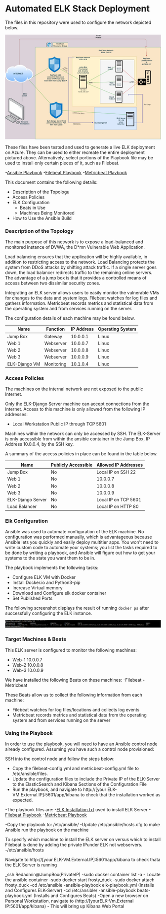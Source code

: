 # Automated ELK Stack Deployment

The files in this repository were used to configure the network depicted below.

![ELK-Diagram](https://github.com/egaston24/PROJECT-ELK/blob/main/Diagrams/ELK-Diagram.jpg)

These files have been tested and used to generate a live ELK deployment on Azure. They can be used to either recreate the entire deployment pictured above. Alternatively, select portions of the Playbook file may be used to install only certain pieces of it, such as Filebeat.

 -[Ansible Playbook](https://github.com/egaston24/PROJECT-ELK/blob/main/Ansible1/my-playbook.yml.txt)
 -[Filebeat Playbook](https://github.com/egaston24/PROJECT-ELK/blob/main/Ansible1/Filebeat-playbook.yml.txt)
 -[Metricbeat Playbook](https://github.com/egaston24/PROJECT-ELK/blob/main/Ansible1/metricbeat-playbook.yml)

This document contains the following details:
- Description of the Topologu
- Access Policies
- ELK Configuration
  - Beats in Use
  - Machines Being Monitored
- How to Use the Ansible Build


### Description of the Topology

The main purpose of this network is to expose a load-balanced and monitored instance of DVWA, the D*mn Vulnerable Web Application.

Load balancing ensures that the application will be highly available, in addition to restricting access to the network. Load Balancing protects the system from DDoS attacks by shifting attack traffic. If a single server goes down, the load balancer redirects traffic to the remaining online servers. The advantage of a jump box is that it provides a controlled means of access between two dissimilar security zones. 

Integrating an ELK server allows users to easily monitor the vulnerable VMs for changes to the data and system logs. Filebeat watches for log files and gathers information. Metricbeat records metrics and statistical data from the operating system and from services running on the server. 

The configuration details of each machine may be found below.

| Name          | Function  | IP Address | Operating System |
|---------------|-----------|------------|------------------|
| Jump Box      | Gateway   | 10.0.0.1   | Linux            |
| Web 1         | Webserver | 10.0.0.7   | Linux            |
| Web 2         | Webserver | 10.0.0.8   | Linux            |
| Web 3         | Webserver | 10.0.0.9   | Linux            |
| ELK-Django VM | Monitoring| 10.1.0.4   | Linux            |
 

### Access Policies

The machines on the internal network are not exposed to the public Internet. 

Only the ELK-Django Server machine can accept connections from the Internet. Access to this machine is only allowed from the following IP addresses:
- Local Workstation Public IP through TCP 5601

Machines within the network can only be accessed by SSH. The ELK-Server is only accessible from within the ansible container in the Jump Box, IP Address 10.0.0.4, by the SSH key.

A summary of the access policies in place can be found in the table below.

| Name              | Publicly Accessible | Allowed IP Addresses |
|-------------------|---------------------|----------------------|
| Jump Box          | No                  | Local IP on SSH 22   |
| Web 1             | No                  | 10.0.0.7             |        
| Web 2             | No                  | 10.0.0.8             |
| Web 3             | No                  | 10.0.0.9             |
| ELK-Django Server | No                  | Local IP on TCP 5601 |
| Load Balancer     | No                  | Local IP on HTTP 80  |

### Elk Configuration

Ansible was used to automate configuration of the ELK machine. No configuration was performed manually, which is advantageous because Ansible lets you quickly and easily deploy multitier apps. You won't need to write custom code to automate your systems; you list the tasks required to be done by writing a playbook, and Ansible will figure out how to get your systems to the state you want them to be in.

The playbook implements the following tasks:
- Configure ELK VM with Docker
- Install Docker.io and Python3-pip
- Increase Virtual memory
- Download and Configure elk docker container
- Set Published Ports

The following screenshot displays the result of running `docker ps` after successfully configuring the ELK instance.

![DOCKER_PS.PNG](https://github.com/egaston24/PROJECT-ELK/blob/main/Images/DOCKER_PS.PNG)

### Target Machines & Beats
This ELK server is configured to monitor the following machines:
- Web-1 10.0.0.7
- Web-2 10.0.0.8
- Web-3 10.0.0.9

We have installed the following Beats on these machines:
-Filebeat
-Metricbeat

These Beats allow us to collect the following information from each machine:
- Filebeat watches for log files/locations and collects log events
- Metricbeat records metrics and statistical data from the operating system and from services running on the server

### Using the Playbook
In order to use the playbook, you will need to have an Ansible control node already configured. Assuming you have such a control node provisioned: 

SSH into the control node and follow the steps below:
- Copy the filebeat-config.yml and metricbeat-config.yml file to /etc/ansible/files.
- Update the configuration files to include the Private IP of the ELK-Server to the ElasticSearch and Kibana Sections of the Configuration File
- Run the playbook, and navigate to http://[your ELK-VM.External.IP]:5601/app/kibana to check that the installation worked as expected.

-The playbook files are:
  -[ELK Installation.txt](https://github.com/egaston24/PROJECT-ELK/blob/main/Ansible1/ELK-Installation.txt) used to install ELK Server
  -[Filebeat Playbook](https://github.com/egaston24/PROJECT-ELK/blob/main/Ansible1/Filebeat-playbook.yml.txt)
  -[Metricbeat Playbook](https://github.com/egaston24/PROJECT-ELK/blob/main/Ansible1/metricbeat-playbook.yml)

-Copy the playbook to: /etc/ansible/
-Update /etc/ansible/hosts.cfg  to make Ansible run the playbook on the machine

To specify which machine to install the ELK server on versus which to install Filebeat is done by adding the private IPunder ELK not webservers.
-/etc/ansible/hosts

Navigate to http://[your ELK-VM.External.IP]:5601/app/kibana to check thata the ELK Server is running

_ssh Redadmin@JumpBox(PrivateIP)
-sudo docker container list -a - Locate the ansible container
-sudo docker start frosty_duck
-sudo docker attach frosty_duck
-cd /etc/ansible
-ansible-playbook elk-playbook.yml (Installs and Configures ELK-Server)
-cd /etc/ansible/
-ansible-playbook beats-playbook.yml (Installs and Configures Beats)
-Open a new browser on Personal Workstation, navigate to (http://[yourELK-Vm.External IP:5601/app/kibana) - This will bring up Kibana Web Portal

